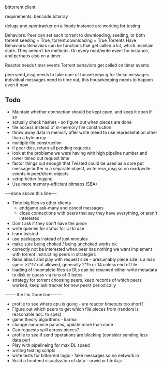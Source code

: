bittorrent client

requirements:
bencode
bitarray

deluge and opentracker on a linode instance are working for testing

Behaviors:
Peer can set each torrent to downloading, seeding, or both
torrent.seeding = True, torrent.downloading = True
Torrents Have Behaviors:
Behaviors can be functions that get called a lot, which
maintain state. They needn't be methods. On every read/write event
for instance, and perhaps also on a timer

Reactor needs timer events
Torrent behaviors get called on timer events

peer.send_msg needs to take care of housekeeping for these messages
individual messages need to time out, this housekeeping needs to
happen even if now 

Todo
----

* Maintain whether connection should be kept open, and keep it open if so
* actually check hashes - so figure out when pieces are done
* file access instead of in-memory file construction
* throw away data in memory after write (need to use representation
    other than a byte array
* multiple file construction
* if peer dies, return all pending requests
* look at the problems we were having with high pipeline number
    and lower timed out request time
* factor things out enough that Twisted could be used as a core
    put message buffer in a separate object, write recv_msg
    so no read/write events in peer/client objects
* setup better logging
* Use more memory-efficient bitmaps (SBA)

---done above this line---

* Time big files vs other clients
  * endgame ask-many and cancel messages
  * close connections with peers that say they have everything, or aren't
      interested
* Don't ask if they don't have the piece
* write queries for status for UI to use
* learn twisted
* use packages instead of just modules
* make sure being choked / being unchoked works ok
* correctly not be interested when peer has nothing we want
    implement with torrent instructing peers in strategies
* Read about and play with request size - presumably piece size is a max
    spec: >2^17 not allowed, generally 2^15 or 14 unless end of file
* loading of incomplete files so DLs can be resumed
    either write metadata to disk or guess via runs of 0 bytes
* strategy for torrent choosing peers, keep records of which peers worked, keep
    ask tracker for new peers periodically

------the I'm Done line------

* profile to see where cpu is going - are reactor timeouts too short?
* Figure out which peers to get which file pieces from
    (random is reasonable acc. to spec)
* game theory algorithms - karma
* change announce params, update more than once
* Can requests spill across pieces?
* profile to see if send operations are blocking (consider sending less data per)
* Play with pipelineing for max DL speed
* writing testing scripts
* write tests for bittorrent logic - fake messages so no network io
* Build a frontend visualization of data - urwid or html+js
